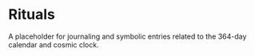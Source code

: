 # Rituals

A placeholder for journaling and symbolic entries related to the 364-day calendar and cosmic clock.
